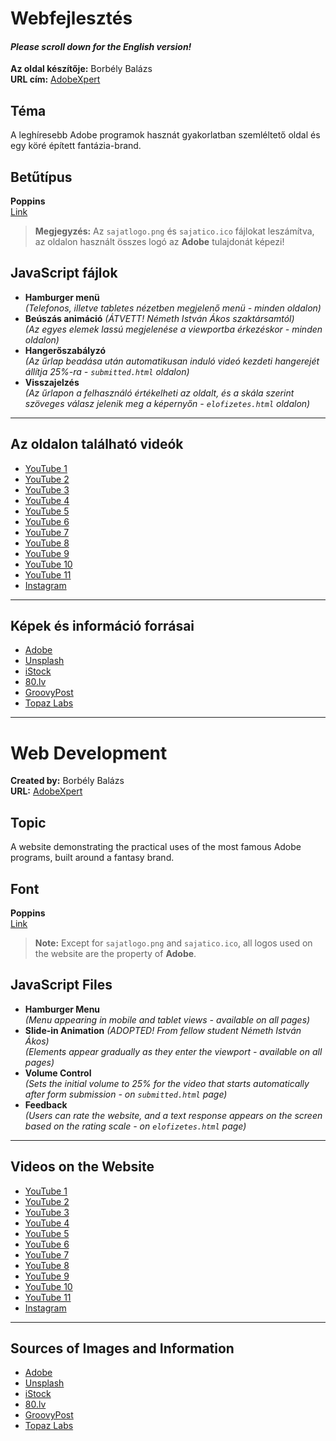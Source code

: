 # Webfejlesztés
#### *Please scroll down for the English version!*

**Az oldal készítője:** Borbély Balázs  
**URL cím:** [AdobeXpert](https://oacmut.github.io/Adobe_Services_Website/)

## Téma  
A leghíresebb Adobe programok hasznát gyakorlatban szemléltető oldal és egy köré épített fantázia-brand.

## Betűtípus  
**Poppins**  
[Link](https://fonts.googleapis.com/css?family=Poppins)

> **Megjegyzés:** Az `sajatlogo.png` és `sajatico.ico` fájlokat leszámítva, az oldalon használt összes logó az **Adobe** tulajdonát képezi!

## JavaScript fájlok  
- **Hamburger menü**  
  _(Telefonos, illetve tabletes nézetben megjelenő menü - minden oldalon)_  
- **Beúszás animáció** _(ÁTVETT! Németh István Ákos szaktársamtól)_  
  _(Az egyes elemek lassú megjelenése a viewportba érkezéskor - minden oldalon)_  
- **Hangerőszabályzó**  
  _(Az űrlap beadása után automatikusan induló videó kezdeti hangerejét állítja 25%-ra - `submitted.html` oldalon)_  
- **Visszajelzés**  
  _(Az űrlapon a felhasználó értékelheti az oldalt, és a skála szerint szöveges válasz jelenik meg a képernyőn - `elofizetes.html` oldalon)_

---

## Az oldalon található videók  
- [YouTube 1](https://www.youtube.com/watch?v=1k2Loq1RoNc)  
- [YouTube 2](https://www.youtube.com/watch?v=oLMdXC_B1vQ)  
- [YouTube 3](https://www.youtube.com/watch?v=jFbRZZmMW7c)  
- [YouTube 4](https://www.youtube.com/watch?v=IyR_uYsRdPs)  
- [YouTube 5](https://www.youtube.com/watch?v=UQetXWUNh-s)  
- [YouTube 6](https://www.youtube.com/watch?v=4xYHloidI8M)  
- [YouTube 7](https://www.youtube.com/watch?v=sBwKEBVeH-w)  
- [YouTube 8](https://www.youtube.com/watch?v=RXRT3dHu6_o)  
- [YouTube 9](https://www.youtube.com/watch?v=C-_pr1Hzlvg)  
- [YouTube 10](https://www.youtube.com/watch?v=jPscJcikfeo)  
- [YouTube 11](https://www.youtube.com/watch?v=wdENhL-FxOs)  
- [Instagram](https://www.instagram.com/p/CFDGLZvg9MI/)

---

## Képek és információ forrásai  
- [Adobe](https://www.adobe.com/)  
- [Unsplash](https://unsplash.com/photos/blue-and-orange-smoke-wQLAGv4_OYs)  
- [iStock](https://www.istockphoto.com/hu/fot%C3%B3/az-adobe-inc-k%C3%B6zpontja-gm1147617684-309642341)  
- [80.lv](https://80.lv/articles/adobe-announces-price-increase-for-creative-cloud-subscriptions/)  
- [GroovyPost](https://www.groovypost.com/reviews/adobe-programs-explained/)  
- [Topaz Labs](https://www.topazlabs.com/)

---

# Web Development
**Created by:** Borbély Balázs  
**URL:** [AdobeXpert](https://borbelybalazscorvinus.github.io/Adobe_Services_Website/)

## Topic  
A website demonstrating the practical uses of the most famous Adobe programs, built around a fantasy brand.

## Font  
**Poppins**  
[Link](https://fonts.googleapis.com/css?family=Poppins)

> **Note:** Except for `sajatlogo.png` and `sajatico.ico`, all logos used on the website are the property of **Adobe**.

## JavaScript Files  
- **Hamburger Menu**  
  _(Menu appearing in mobile and tablet views - available on all pages)_  
- **Slide-in Animation** _(ADOPTED! From fellow student Németh István Ákos)_  
  _(Elements appear gradually as they enter the viewport - available on all pages)_  
- **Volume Control**  
  _(Sets the initial volume to 25% for the video that starts automatically after form submission - on `submitted.html` page)_  
- **Feedback**  
  _(Users can rate the website, and a text response appears on the screen based on the rating scale - on `elofizetes.html` page)_

---

## Videos on the Website  
- [YouTube 1](https://www.youtube.com/watch?v=1k2Loq1RoNc)  
- [YouTube 2](https://www.youtube.com/watch?v=oLMdXC_B1vQ)  
- [YouTube 3](https://www.youtube.com/watch?v=jFbRZZmMW7c)  
- [YouTube 4](https://www.youtube.com/watch?v=IyR_uYsRdPs)  
- [YouTube 5](https://www.youtube.com/watch?v=UQetXWUNh-s)  
- [YouTube 6](https://www.youtube.com/watch?v=4xYHloidI8M)  
- [YouTube 7](https://www.youtube.com/watch?v=sBwKEBVeH-w)  
- [YouTube 8](https://www.youtube.com/watch?v=RXRT3dHu6_o)  
- [YouTube 9](https://www.youtube.com/watch?v=C-_pr1Hzlvg)  
- [YouTube 10](https://www.youtube.com/watch?v=jPscJcikfeo)  
- [YouTube 11](https://www.youtube.com/watch?v=wdENhL-FxOs)  
- [Instagram](https://www.instagram.com/p/CFDGLZvg9MI/)

---

## Sources of Images and Information  
- [Adobe](https://www.adobe.com/)  
- [Unsplash](https://unsplash.com/photos/blue-and-orange-smoke-wQLAGv4_OYs)  
- [iStock](https://www.istockphoto.com/hu/fot%C3%B3/az-adobe-inc-k%C3%B6zpontja-gm1147617684-309642341)  
- [80.lv](https://80.lv/articles/adobe-announces-price-increase-for-creative-cloud-subscriptions/)  
- [GroovyPost](https://www.groovypost.com/reviews/adobe-programs-explained/)  
- [Topaz Labs](https://www.topazlabs.com/)
